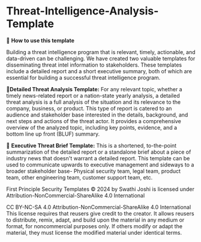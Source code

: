 # Threat-Intelligence-Analysis-Template

🎉 **How to use this template**

Building a threat intelligence program that is relevant, timely, actionable, and data-driven can be challenging. We have created two valuable templates for disseminating threat intel information to stakeholders. These templates include a detailed report and a short executive summary, both of which are essential for building a successful threat intelligence program.

🔅**Detailed Threat Analysis Template:** For any relevant topic, whether a timely news-related report or a nation-state yearly analysis, a detailed threat analysis is a full analysis of the situation and its relevance to the company, business, or product. This type of report is catered to an audience and stakeholder base interested in the details, background, and next steps and actions of the threat actor. It provides a comprehensive overview of the analyzed topic, including key points, evidence, and a bottom line up front (BLUF) summary. 

🎯 **Executive Threat Brief Template:** This is a  shortened, to-the-point summarization of the detailed report or a standalone brief about a piece of industry news that doesn't warrant a detailed report. This template can be used to communicate upwards to executive management and sideways to a broader stakeholder base- Physical security team, legal team, product team, other engineering team, customer support team, etc. 



First Principle Security Templates © 2024 by Swathi Joshi is licensed under Attribution-NonCommercial-ShareAlike 4.0 International

CC BY-NC-SA 4.0 Attribution-NonCommercial-ShareAlike 4.0 International This license requires that reusers give credit to the creator. It allows reusers to distribute, remix, adapt, and build upon the material in any medium or format, for noncommercial purposes only. If others modify or adapt the material, they must license the modified material under identical terms.
